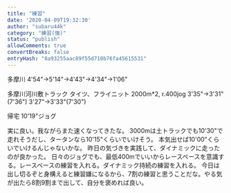 ```yaml
---
title: "練習"
date: '2020-04-09T19:32:30'
author: "subaru44k"
category: "練習(強)"
status: "publish"
allowComments: true
convertBreaks: false
entryHash: "8a93255aac89f55d710b76fa45615531"
---
```

多摩川
4'54"→5'14"→4'43"→4'34"→1'06"

多摩川河川敷トラック
タイツ、フライニット
2000m*2, r.400jog
3'35"→3'31"(7'36")
3'27"→3'33"(7'30")

帰宅
10'19"ジョグ

実に良い。我ながらまた速くなってきたな。
3000mは土トラックでも10'30"で走れそうだし、タータンなら10'15"くらいでいけそう。
本気出せば10'00"くらいでいけるんじゃないかな。
昨日の気づきを実践して、ダイナミックに走ったのが良かった。
日々のジョグでも、最低400mでいいからレースペースを意識する。レースペースの練習を入れる。ダイナミック持続の練習を入れる。
今日は出し切るぞと身構えると練習嫌になるから、7割の練習と思うことだな。やる気が出たら8割9割まで出して、自分を褒めれば良い。
